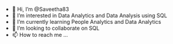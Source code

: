 - 👋 Hi, I’m @Saveetha83
- 👀 I’m interested in Data Analytics and Data Analysis using SQL
- 🌱 I’m currently learning People Analytics and Data Analytics
- 💞️ I’m looking to collaborate on SQL
- 📫 How to reach me ...

<!---
Saveetha83/Saveetha83 is a ✨ special ✨ repository because its `README.md` (this file) appears on your GitHub profile.
You can click the Preview link to take a look at your changes.
--->
